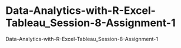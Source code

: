 # Data-Analytics-with-R-Excel-Tableau_Session-8-Assignment-1
Data-Analytics-with-R-Excel-Tableau_Session-8-Assignment-1
